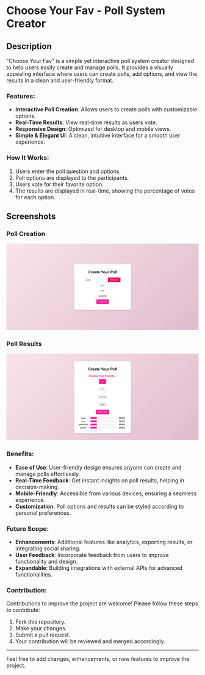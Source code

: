 # Choose Your Fav - Poll System Creator

## Description
"Choose Your Fav" is a simple yet interactive poll system creator designed to help users easily create and manage polls. It provides a visually appealing interface where users can create polls, add options, and view the results in a clean and user-friendly format.

### Features:
- **Interactive Poll Creation**: Allows users to create polls with customizable options.
- **Real-Time Results**: View real-time results as users vote.
- **Responsive Design**: Optimized for desktop and mobile views.
- **Simple & Elegant UI**: A clean, intuitive interface for a smooth user experience.

### How It Works:
1. Users enter the poll question and options.
2. Poll options are displayed to the participants.
3. Users vote for their favorite option.
4. The results are displayed in real-time, showing the percentage of votes for each option.

## Screenshots
### Poll Creation
![Poll Creation](./images/create.png)

### Poll Results
![Poll Results](./images/result.png)

### Benefits:
- **Ease of Use**: User-friendly design ensures anyone can create and manage polls effortlessly.
- **Real-Time Feedback**: Get instant insights on poll results, helping in decision-making.
- **Mobile-Friendly**: Accessible from various devices, ensuring a seamless experience.
- **Customization**: Poll options and results can be styled according to personal preferences.

### Future Scope:
- **Enhancements**: Additional features like analytics, exporting results, or integrating social sharing.
- **User Feedback**: Incorporate feedback from users to improve functionality and design.
- **Expandable**: Building integrations with external APIs for advanced functionalities.

### Contribution:
Contributions to improve the project are welcome! Please follow these steps to contribute:
1. Fork this repository.
2. Make your changes.
3. Submit a pull request.
4. Your contribution will be reviewed and merged accordingly.



---  
Feel free to add changes, enhancements, or new features to improve the project.
